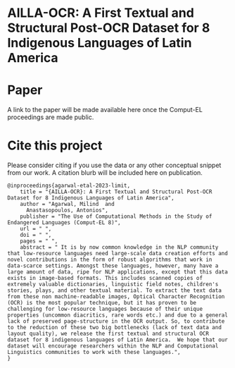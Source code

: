 # AILLA-OCR: A First Textual and Structural Post-OCR Dataset for 8 Indigenous Languages of Latin America

# Paper
A link to the paper will be made available here once the Comput-EL proceedings are made public.

# Cite this project
Please consider citing if you use the data or any other conceptual snippet from our work. A citation blurb will be included here on publication.

```
@inproceedings{agarwal-etal-2023-limit,
    title = "{AILLA-OCR}: A First Textual and Structural Post-OCR Dataset for 8 Indigenous Languages of Latin America",
    author = "Agarwal, Milind  and
      Anastasopoulos, Antonios",
    publisher = "The Use of Computational Methods in the Study of Endangered Languages (Comput-EL 8)",
    url = " ",
    doi = " ",
    pages = " ",
    abstract = " It is by now common knowledge in the NLP community that low-resource languages need large-scale data creation efforts and novel contributions in the form of robust algorithms that work in data-scarce settings. Amongst these languages, however, many have a large amount of data, ripe for NLP applications, except that this data  exists in image-based formats. This includes scanned copies of extremely valuable dictionaries, linguistic field notes, children's stories, plays, and other textual material. To extract the text data from these non machine-readable images, Optical Character Recognition (OCR) is the most popular technique, but it has proven to be challenging for low-resource languages because of their unique properties (uncommon diacritics, rare words etc.) and due to a general lack of preserved page-structure in the OCR output. So, to contribute to the reduction of these two big bottlenecks (lack of text data and layout quality), we release the first textual and structural OCR dataset for 8 indigenous languages of Latin America.  We hope that our dataset will encourage researchers within the NLP and Computational Linguistics communities to work with these languages.",
}
```

